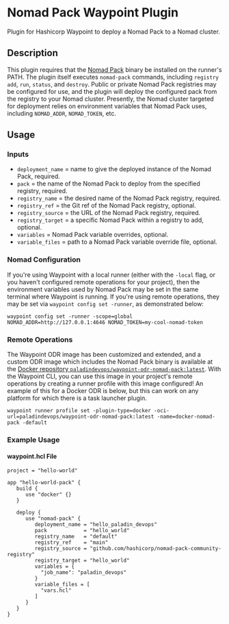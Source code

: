 # Nomad Pack Waypoint Plugin

Plugin for Hashicorp Waypoint to deploy a Nomad Pack to a Nomad cluster.

## Description

This plugin requires that the [Nomad Pack](https://github.com/hashicorp/nomad-pack) 
binary be installed on the runner's PATH. The plugin itself executes `nomad-pack` 
commands, including `registry add`, `run`, `status`, and `destroy`. Public or private
Nomad Pack registries may be configured for use, and the plugin will deploy the 
configured pack from the registry to your Nomad cluster. Presently, the Nomad 
cluster targeted for deployment relies on environment variables that Nomad Pack
uses, including `NOMAD_ADDR`, `NOMAD_TOKEN`, etc.

## Usage

### Inputs

- `deployment_name` = name to give the deployed instance of the Nomad Pack, required.
- `pack` = the name of the Nomad Pack to deploy from the specified registry, required.
- `registry_name` = the desired name of the Nomad Pack registry, required.
- `registry_ref` = the Git ref of the Nomad Pack registry, optional.
- `registry_source` = the URL of the Nomad Pack registry, required.
- `registry_target` = a specific Nomad Pack within a registry to add, optional.
- `variables` = Nomad Pack variable overrides, optional.
- `variable_files` = path to a Nomad Pack variable override file, optional.

### Nomad Configuration

If you're using Waypoint with a local runner (either with the `-local` flag, or you
haven't configured remote operations for your project), then the environment variables
used by Nomad Pack may be set in the same terminal where Waypoint is running. If you're
using remote operations, they may be set via `waypoint config set -runner`, as demonstrated below:

`waypoint config set -runner -scope=global NOMAD_ADDR=http://127.0.0.1:4646 NOMAD_TOKEN=my-cool-nomad-token`

### Remote Operations

The Waypoint ODR image has been customized and extended, and a custom ODR image 
which includes the Nomad Pack binary is available at the [Docker repository `paladindevops/waypoint-odr-nomad-pack:latest`](https://hub.docker.com/r/paladindevops/waypoint-odr-nomad-pack). With the Waypoint CLI, you can use this image
in your project's remote operations by creating a runner profile with this image configured!
An example of this for a Docker ODR is below, but this can work on any platform for which
there is a task launcher plugin.

`waypoint runner profile set -plugin-type=docker -oci-url=paladindevops/waypoint-odr-nomad-pack:latest -name=docker-nomad-pack -default`

### Example Usage

#### waypoint.hcl File
```hcl
project = "hello-world"

app "hello-world-pack" {
   build {
      use "docker" {}
   }

   deploy {
      use "nomad-pack" {
         deployment_name = "hello_paladin_devops"
         pack            = "hello_world"
         registry_name   = "default"
         registry_ref    = "main"
         registry_source = "github.com/hashicorp/nomad-pack-community-registry"
         registry_target = "hello_world"
         variables = {
           "job_name": "paladin_devops"
         }
         variable_files = [
           "vars.hcl"
         ]
      }
   }
}
